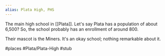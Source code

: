 ```yaml
---
alias: Plata High, PHS
---
```

The main high school in [[Plata]]. Let's say Plata has a population of about 6,500? So, the school probably has an enrollment of around 800.

Their mascot is the Miners. It's an okay school; nothing remarkable about it.

#places #Plata/Plata-High #stub 